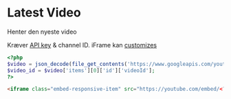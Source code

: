 # Latest Video
Henter den nyeste video

Kræver [API key](https://console.developers.google.com/apis/credentials) & channel ID. iFrame kan [customizes](https://developers.google.com/youtube/youtube_player_demo) 
```php
<?php
$video = json_decode(file_get_contents('https://www.googleapis.com/youtube/v3/search?key=API-KEY&part=id&channelId=CHANNEL-ID&order=date&maxResults=1&type=video'), true);
$video_id = $video['items'][0]['id']['videoId'];
?>
```

```html
<iframe class="embed-responsive-item" src="https://youtube.com/embed/<?php echo $video_id; ?>?showinfo=0&color=white&theme=light&fs=1">Brug en moderne browser TAK!!</iframe>
```
